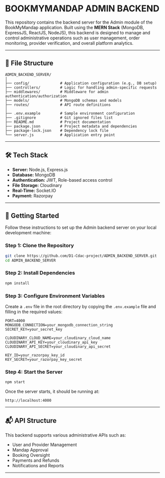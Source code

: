 # BOOKMYMANDAP ADMIN BACKEND

This repository contains the backend server for the Admin module of the BookMyMandap application. Built using the **MERN Stack** (MongoDB, ExpressJS, ReactJS, NodeJS), this backend is designed to manage and control administrative operations such as user management, order monitoring, provider verification, and overall platform analytics.

---

## 📁 File Structure

```
ADMIN_BACKEND_SERVER/
│
├── config/              # Application configuration (e.g., DB setup)
├── controllers/         # Logic for handling admin-specific requests
├── middlewares/         # Middleware for admin authentication/authorization
├── models/              # MongoDB schemas and models
├── routes/              # API route definitions
│
├── .env.example         # Sample environment configuration
├── .gitignore           # Git ignored files list
├── README.md            # Project documentation
├── package.json         # Project metadata and dependencies
├── package-lock.json    # Dependency lock file
└── server.js            # Application entry point
```

---

## 🛠️ Tech Stack

- **Server:** Node.js, Express.js  
- **Database:** MongoDB  
- **Authentication:** JWT, Role-based access control  
- **File Storage:** Cloudinary  
- **Real-Time:** Socket.IO  
- **Payment:** Razorpay  

---

## 🚀 Getting Started

Follow these instructions to set up the Admin backend server on your local development machine:

### Step 1: Clone the Repository

```bash
git clone https://github.com/D1-Cdac-project/ADMIN_BACKEND_SERVER.git
cd ADMIN_BACKEND_SERVER
```

### Step 2: Install Dependencies

```bash
npm install
```

### Step 3: Configure Environment Variables

Create a `.env` file in the root directory by copying the `.env.example` file and filling in the required values:

```env
PORT=4000
MONGODB_CONNECTION=your_mongodb_connection_string
SECRET_KEY=your_secret_key

CLOUDINARY_CLOUD_NAME=your_cloudinary_cloud_name
CLOUDINARY_API_KEY=your_cloudinary_api_key
CLOUDINARY_API_SECRET=your_cloudinary_api_secret

KEY_ID=your_razorpay_key_id
KEY_SECRET=your_razorpay_key_secret
```

### Step 4: Start the Server

```bash
npm start
```

Once the server starts, it should be running at:

```
http://localhost:4000
```

---

## 📬 API Structure

This backend supports various administrative APIs such as:

- User and Provider Management
- Mandap Approval
- Booking Oversight
- Payments and Refunds
- Notifications and Reports

---

